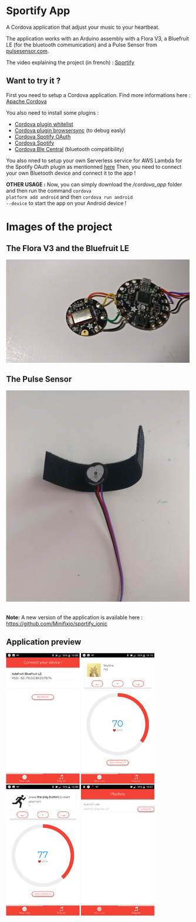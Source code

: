 # Sportify App


A Cordova application that adjust your music to your heartbeat. 

The application works with an Arduino assembly with a Flora V3, a Bluefruit LE (for the bluetooth communication) and a Pulse Sensor from [pulsesensor.com](pulsesensor.com).

The video explaining the project (in french) : [Sportify](https://youtu.be/Iybsk5PmKsU)
## Want to try it ?
First you need to setup a Cordova application. Find more informations here : [Apache Cordova](https://cordova.apache.org/)

You also need to install some plugins : 
* [Cordova plugin whitelist](https://cordova.apache.org/docs/en/latest/reference/cordova-plugin-whitelist/)
* [Cordova plugin browsersync](https://www.npmjs.com/package/cordova-plugin-browsersync) (to debug easly)
* [Cordova Spotify OAuth](https://github.com/Festify/cordova-spotify-oauth)
* [Cordova Spotify](https://github.com/Festify/cordova-spotify)
* [Cordova Ble Central](https://github.com/don/cordova-plugin-ble-central) (bluetooth compatibility)

You also nned to setup your own Serverless service for AWS Lambda for the Spotify OAuth plugin as mentionned [here](https://github.com/Festify/cordova-spotify-oauth) 
Then, you need to connect your own Bluetooth device and connect it to the app !

<b>OTHER USAGE :</b> Now, you can simply download the <i>/cordova_app</i> folder and then run the command <code>cordova platform add android</code> and then <code>cordova run android --device</code> to start the app on your Android device !

# Images of the project

## The Flora V3 and the Bluefruit LE
<img src="./.previews/preview1.jpeg" width="500">
<br/>


## The Pulse Sensor
<img src="./.previews/preview2.jpeg" width="500">
<br/>
<br/>

**Note:** A new version of the application is available here : https://github.com/Minifixio/sportify_ionic

## Application preview
<img src="./.previews/preview3.jpeg" width="200"> <img src="./.previews/preview4.jpeg" width="200"> <img src="./.previews/preview5.jpeg" width="200"> <img src="./.previews/preview6.jpeg" width="200">
